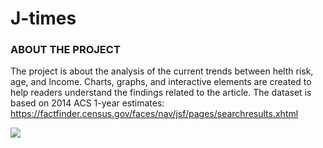 # J-times

### ABOUT THE PROJECT

The project is about the analysis of the current trends between helth risk, age, and Income. Charts, graphs, and interactive elements are created to help readers understand the findings related to the article.
The dataset is based on 2014 ACS 1-year estimates: https://factfinder.census.gov/faces/nav/jsf/pages/searchresults.xhtml

![]([https://github.com/Your_Repository_Name/Your_GIF_Name.gif](https://github.com/jwoh1323/J-times/blob/2366bef48dc0ff9a09d3caf46c6ad9aab6d5c240/pro1.gif)https://github.com/jwoh1323/J-times/blob/2366bef48dc0ff9a09d3caf46c6ad9aab6d5c240/pro1.gif)
